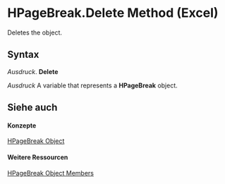 
# HPageBreak.Delete Method (Excel)

Deletes the object.


## Syntax

 _Ausdruck_. **Delete**

 _Ausdruck_ A variable that represents a **HPageBreak** object.


## Siehe auch


#### Konzepte


[HPageBreak Object](8fc96958-33ab-8251-f627-4769b5eab97f.md)
#### Weitere Ressourcen


[HPageBreak Object Members](http://msdn.microsoft.com/library/32b561ff-a0cf-142b-0a46-c622a42b6125%28Office.15%29.aspx)